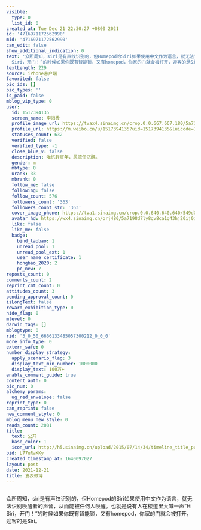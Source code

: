 ```yaml
---
visible:
  type: 0
  list_id: 0
created_at: Tue Dec 21 22:30:27 +0800 2021
id: '4716971172562990'
mid: '4716971172562990'
can_edit: false
show_additional_indication: 0
text: '众所周知，siri是有声纹识别的，但Homepod的Siri如果使用中文作为语言，就无法识别唤醒者的声音，从而能被任何人唤醒。也就是说有人在楼道里大喊一声“Hi
  Siri，开门！”的时候如果你既有智能锁，又有homepod，你家的门就会被打开，迎客的是Siri。 '
textLength: 229
source: iPhone客户端
favorited: false
pic_ids: []
pic_types: ''
is_paid: false
mblog_vip_type: 0
user:
  id: 1517394135
  screen_name: 李消极
  profile_image_url: https://tvax4.sinaimg.cn/crop.0.0.667.667.180/5a7198d7ly8gv8ca1g43hj20ij0ijgly.jpg?KID=imgbed,tva&Expires=1647260049&ssig=YRcrjU06kf
  profile_url: https://m.weibo.cn/u/1517394135?uid=1517394135&luicode=10000011&lfid=2304131517394135_-_WEIBO_SECOND_PROFILE_WEIBO
  statuses_count: 632
  verified: false
  verified_type: -1
  close_blue_v: false
  description: 唯忆轻狂年，风流任沉醉。
  gender: m
  mbtype: 0
  urank: 33
  mbrank: 0
  follow_me: false
  following: false
  follow_count: 576
  followers_count: '363'
  followers_count_str: '363'
  cover_image_phone: https://tva1.sinaimg.cn/crop.0.0.640.640.640/549d0121tw1egm1kjly3jj20hs0hsq4f.jpg
  avatar_hd: https://wx4.sinaimg.cn/orj480/5a7198d7ly8gv8ca1g43hj20ij0ijgly.jpg
  like: false
  like_me: false
  badge:
    bind_taobao: 1
    unread_pool: 1
    unread_pool_ext: 1
    user_name_certificate: 1
    hongbao_2020: 2
    pc_new: 7
reposts_count: 0
comments_count: 2
reprint_cmt_count: 0
attitudes_count: 3
pending_approval_count: 0
isLongText: false
reward_exhibition_type: 0
hide_flag: 0
mlevel: 0
darwin_tags: []
mblogtype: 0
rid: '3_0_50_6666133485057300212_0_0_0'
more_info_type: 0
extern_safe: 0
number_display_strategy:
  apply_scenario_flag: 3
  display_text_min_number: 1000000
  display_text: 100万+
enable_comment_guide: true
content_auth: 0
pic_num: 0
alchemy_params:
  ug_red_envelope: false
reprint_type: 0
can_reprint: false
new_comment_style: 0
mblog_menu_new_style: 0
reads_count: 2081
title:
  text: 公开
  base_color: 1
  icon_url: http://h5.sinaimg.cn/upload/2015/07/14/34/timeline_title_public_default.png
bid: L77uRaKKy
created_timestamp_at: 1640097027
layout: post
date: 2021-12-21
title: 发表微博
---
```


![]()

众所周知，siri是有声纹识别的，但Homepod的Siri如果使用中文作为语言，就无法识别唤醒者的声音，从而能被任何人唤醒。也就是说有人在楼道里大喊一声“Hi Siri，开门！”的时候如果你既有智能锁，又有homepod，你家的门就会被打开，迎客的是Siri。 

